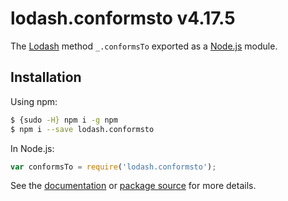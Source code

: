 # lodash.conformsto v4.17.5

The [Lodash](https://lodash.com/) method `_.conformsTo` exported as a [Node.js](https://nodejs.org/) module.

## Installation

Using npm:
```bash
$ {sudo -H} npm i -g npm
$ npm i --save lodash.conformsto
```

In Node.js:
```js
var conformsTo = require('lodash.conformsto');
```

See the [documentation](https://lodash.com/docs#conformsTo) or [package source](https://github.com/lodash/lodash/blob/4.17.5-npm-packages/lodash.conformsto) for more details.
